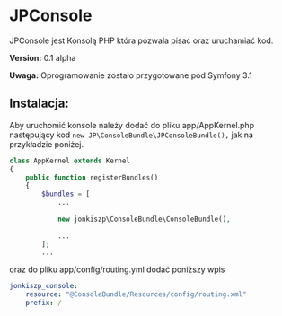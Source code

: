 JPConsole
=========

JPConsole jest Konsolą PHP która pozwala pisać oraz uruchamiać kod.

**Version:** 0.1 alpha

**Uwaga:** Oprogramowanie zostało przygotowane pod Symfony 3.1

Instalacja:
-----------

Aby uruchomić konsole należy dodać do pliku app/AppKernel.php  następujący kod ```new JP\ConsoleBundle\JPConsoleBundle(),``` jak na przykładzie poniżej.

```php
class AppKernel extends Kernel
{
    public function registerBundles()
    {
        $bundles = [
            ...
            
            new jonkiszp\ConsoleBundle\ConsoleBundle(),
            
            ...
        ];
        ...
```

oraz do pliku app/config/routing.yml dodać poniższy wpis

```yml
jonkiszp_console:
    resource: "@ConsoleBundle/Resources/config/routing.xml"
    prefix: /
    
```